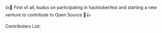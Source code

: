 :+1::tada: First of all, kudos on participating in hacktoberfest and starting a new venture to contribute to Open Source :tada::+1:

Contributers List:

